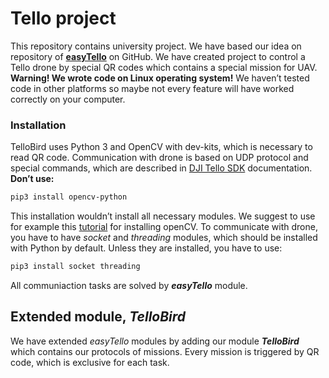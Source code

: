 # Tello project
This repository contains university project. We have based our idea on repository of **[easyTello](https://github.com/Virodroid/easyTello)** on GitHub. We have created project to control a Tello drone by special QR codes which contains a special mission for UAV. **Warning! We wrote code on Linux operating system!** We haven’t tested code in other platforms so maybe not every feature will have worked correctly on your computer.
### Installation
TelloBird uses Python 3 and OpenCV with dev-kits, which is necessary to read QR code. Communication with drone is based on UDP protocol and special commands, which are described in [DJI Tello SDK](https://dl-cdn.ryzerobotics.com/downloads/Tello/Tello%20SDK%202.0%20User%20Guide.pdf) documentation.
**Don’t use:**
```bash
pip3 install opencv-python
```
This installation wouldn’t install all necessary modules. We suggest to use for example this [tutorial](https://www.pyimagesearch.com/2018/05/28/ubuntu-18-04-how-to-install-opencv/) for installing openCV.
To communicate with drone, you have to have _socket_ and _threading_ modules, which should be installed with Python by default. Unless they are installed, you have to use:
```bash
pip3 install socket threading
```
All communiaction tasks are solved by ***easyTello*** module.

## Extended module, _TelloBird_
We have extended _easyTello_ modules by adding our module ***TelloBird*** which contains our protocols of missions. Every mission is triggered by QR code, which is exclusive for each task. 
